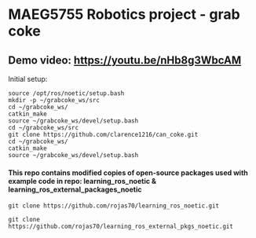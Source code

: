 # MAEG5755 Robotics project - grab coke 

## Demo video: https://youtu.be/nHb8g3WbcAM

Initial setup: 
```
source /opt/ros/noetic/setup.bash
mkdir -p ~/grabcoke_ws/src
cd ~/grabcoke_ws/
catkin_make
source ~/grabcoke_ws/devel/setup.bash
cd ~/grabcoke_ws/src
git clone https://github.com/clarence1216/can_coke.git
cd ~/grabcoke_ws/
catkin_make
source ~/grabcoke_ws/devel/setup.bash
```

#### This repo contains modified copies of open-source packages used with example code in repo: learning_ros_noetic & learning_ros_external_packages_noetic

`git clone https://github.com/rojas70/learning_ros_noetic.git`

`git clone https://github.com/rojas70/learning_ros_external_pkgs_noetic.git`
